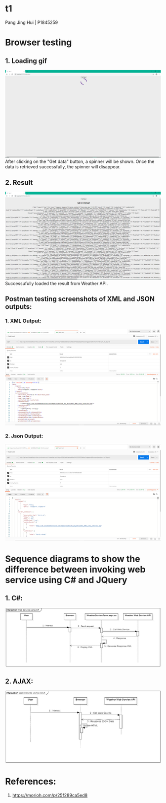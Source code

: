 # t1
Pang Jing Hui | P1845259 

# Browser testing
## 1. Loading gif
![](images/gif.png)
After clicking on the "Get data" button, a spinner will be shown. 
Once the data is retrieved successfully, the spinner will disappear.

## 2. Result
![](images/res.png)
Successufully loaded the result from Weather API.

## Postman testing screenshots of XML and JSON outputs:
### 1. XML Output:
![](images/postman-xml.png)

### 2. Json Output:
![](images/postman-json.png)

# Sequence diagrams to show the difference between invoking web service using C# and JQuery
## 1. C#:
![](images/diagram1.jpeg)

## 2. AJAX:
![](images/diagram2.jpeg)

# References:
1. https://morioh.com/p/25f289ca5ed8
